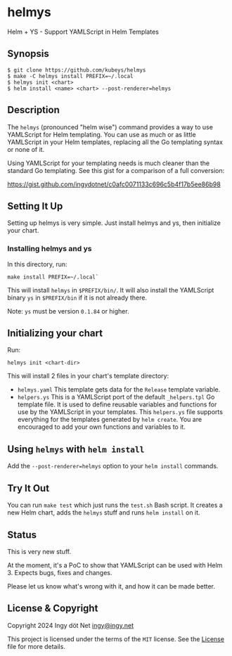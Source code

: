 helmys
======

Helm + YS - Support YAMLScript in Helm Templates


## Synopsis

```
$ git clone https://github.com/kubeys/helmys
$ make -C helmys install PREFIX=~/.local
$ helmys init <chart>
$ helm install <name> <chart> --post-renderer=helmys
```


## Description

The `helmys` (pronounced "helm wise") command provides a way to use YAMLScript
for Helm templating.
You can use as much or as little YAMLScript in your Helm templates, replacing
all the Go templating syntax or none of it.

Using YAMLScript for your templating needs is much cleaner than the standard Go
templating.
See this gist for a comparison of a full conversion:

https://gist.github.com/ingydotnet/c0afc0071133c696c5b4f17b5ee86b98


## Setting It Up

Setting up helmys is very simple.
Just install helmys and ys, then initialize your chart.

### Installing helmys and ys

In this directory, run:
```
make install PREFIX=~/.local`
```

This will install `helmys` in `$PREFIX/bin/`.
It will also install the YAMLScript binary `ys` in `$PREFIX/bin` if it is not
already there.

Note: `ys` must be version `0.1.84` or higher.


## Initializing your chart

Run:
```
helmys init <chart-dir>
```

This will install 2 files in your chart's template directory:

* `helmys.yaml`
  This template gets data for the `Release` template variable.
* `helpers.ys`
  This is a YAMLScript port of the default `_helpers.tpl` Go template file.
  It is used to define reusable variables and functions for use by the
  YAMLScript in your templates.
  This `helpers.ys` file supports everything for the templates generated by
  `helm create`.
  You are encouraged to add your own functions and variables to it.


## Using `helmys` with `helm install`

Add the `--post-renderer=helmys` option to your `helm install` commands.


## Try It Out

You can run `make test` which just runs the `test.sh` Bash script.
It creates a new Helm chart, adds the `helmys` stuff and runs `helm install`
on it.


## Status

This is very new stuff.

At the moment, it's a PoC to show that YAMLScript can be used with Helm 3.
Expects bugs, fixes and changes.

Please let us know what's wrong with it, and how it can be made better.


## License & Copyright

Copyright 2024 Ingy döt Net <ingy@ingy.net>

This project is licensed under the terms of the `MIT` license.
See the [License](https://github.com/kubeys/helmys/blob/main/License) file for
more details.
